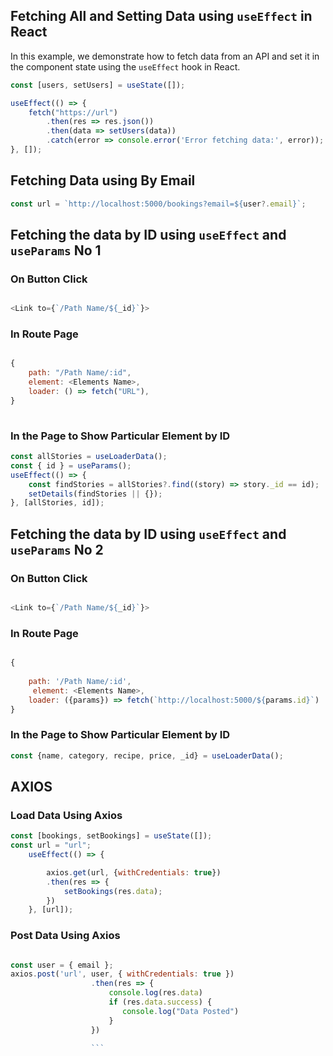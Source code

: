 ## Fetching All and Setting Data using `useEffect` in React

In this example, we demonstrate how to fetch data from an API and set it in the component state using the `useEffect` hook in React.

```js
const [users, setUsers] = useState([]);

useEffect(() => {
    fetch("https://url")
        .then(res => res.json())
        .then(data => setUsers(data))
        .catch(error => console.error('Error fetching data:', error));
}, []);


```
## Fetching  Data using By Email
```js
const url = `http://localhost:5000/bookings?email=${user?.email}`;
```

## Fetching the data by ID using `useEffect` and `useParams` No 1

### On Button Click

```js

<Link to={`/Path Name/${_id}`}>

```
### In Route Page

```js

{
    path: "/Path Name/:id",
    element: <Elements Name>,
    loader: () => fetch("URL"),
}
 
```

### In the Page to Show Particular Element by ID

```js
const allStories = useLoaderData();
const { id } = useParams();
useEffect(() => {
    const findStories = allStories?.find((story) => story._id == id);
    setDetails(findStories || {});
}, [allStories, id]);

```
## Fetching the data by ID using `useEffect` and `useParams` No 2

### On Button Click

```js

<Link to={`/Path Name/${_id}`}>

```
### In Route Page

```js

{
  
    path: '/Path Name/:id',
     element: <Elements Name>,
    loader: ({params}) => fetch(`http://localhost:5000/${params.id}`)
}
```
### In the Page to Show Particular Element by ID

```js
const {name, category, recipe, price, _id} = useLoaderData();

```


## AXIOS

### Load Data Using Axios
```js
const [bookings, setBookings] = useState([]);
const url = "url";
    useEffect(() => {

        axios.get(url, {withCredentials: true})
        .then(res => {
            setBookings(res.data);
        })
    }, [url]);

```


### Post Data Using Axios
  ```js

  const user = { email };
  axios.post('url', user, { withCredentials: true })
                    .then(res => {
                        console.log(res.data)
                        if (res.data.success) {
                           console.log("Data Posted")
                        }
                    })

                    ```
                    
